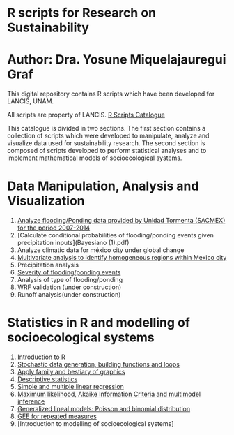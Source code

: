 # R scripts for Research on Sustainability

# Author: Dra. Yosune Miquelajauregui Graf
 
 This digital repository contains R scripts which have been developed for LANCIS, UNAM. 

 All scripts are property of LANCIS.
 [R Scripts Catalogue](http://lancis.ecologia.unam.mx/R_Scripts_Catalogue/)



This catalogue is divided in two sections. The first section contains a collection of scripts which were developed to manipulate, analyze and visualize data used for sustainability research. The second section is composed of scripts developed to perform statistical analyses and to implement mathematical models of socioecological systems.

# Data Manipulation, Analysis and Visualization

1. [Analyze flooding/Ponding data provided by Unidad Tormenta (SACMEX) for the period 2007-2014](PondingAnalysis.pdf)
2. [Calculate conditional probabilities of flooding/ponding events given precipitation inputs](Bayesiano (1).pdf)
3. Analyze climatic data for méxico city under global change
4. [Multivariate analysis to identify homogeneous regions within Mexico city](ClusterAnalysis.pdf)
5. Precipitation analysis
6. [Severity of flooding/ponding events](SeverityIndices.pdf)
7. Analysis of type of flooding/ponding
8. WRF validation (under construction)
9. Runoff analysis(under construction)

# Statistics in R and modelling of socioecological systems

1. [Introduction to R](ScriptClase1.pdf)
2. [Stochastic data generation, building functions and loops](ScriptClase2.pdf)
3. [Apply family and bestiary of graphics](ScriptClase3.pdf)
4. [Descriptive statistics](ScriptClase4.pdf)
5. [Simple and multiple linear regression](Script5.pdf)
6. [Maximum likelihood, Akaike Information Criteria and multimodel inference](ScriptClase6.pdf)
7. [Generalized lineal models: Poisson and binomial distribution](ScriptClase7.pdf)
8. [GEE for repeated measures](Script9.Rmd)
9. [Introduction to modelling of socioecological systems]



